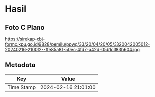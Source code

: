 # Hasil

## Foto C Plano

https://sirekap-obj-formc.kpu.go.id/9828/pemilu/ppwp/33/20/04/20/05/3320042005012-20240216-210012--ffe85a81-50ec-4fd7-a42d-05b1c383b604.jpg


## Metadata

| Key        | Value               |
| ---------- | ------------------- |
| Time Stamp | 2024-02-16 21:01:00 |



